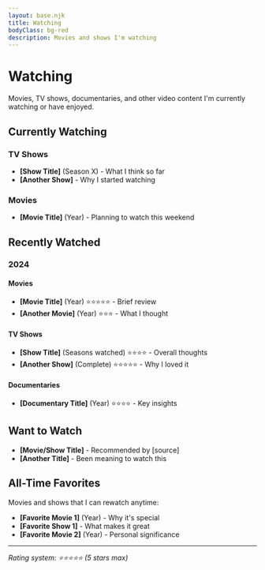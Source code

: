 ```yaml
---
layout: base.njk
title: Watching
bodyClass: bg-red
description: Movies and shows I'm watching
---
```


# Watching

Movies, TV shows, documentaries, and other video content I'm currently watching or have enjoyed.

## Currently Watching

### TV Shows
- **[Show Title]** (Season X) - What I think so far
- **[Another Show]** - Why I started watching

### Movies
- **[Movie Title]** (Year) - Planning to watch this weekend

## Recently Watched

### 2024

#### Movies
- **[Movie Title]** (Year) ⭐⭐⭐⭐⭐ - Brief review
- **[Another Movie]** (Year) ⭐⭐⭐ - What I thought

#### TV Shows
- **[Show Title]** (Seasons watched) ⭐⭐⭐⭐ - Overall thoughts
- **[Another Show]** (Complete) ⭐⭐⭐⭐⭐ - Why I loved it

#### Documentaries
- **[Documentary Title]** (Year) ⭐⭐⭐⭐ - Key insights

## Want to Watch

- **[Movie/Show Title]** - Recommended by [source]
- **[Another Title]** - Been meaning to watch this

## All-Time Favorites

Movies and shows that I can rewatch anytime:

- **[Favorite Movie 1]** (Year) - Why it's special
- **[Favorite Show 1]** - What makes it great
- **[Favorite Movie 2]** (Year) - Personal significance

---

*Rating system: ⭐⭐⭐⭐⭐ (5 stars max)*

